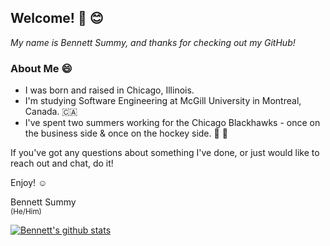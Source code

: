 ## Welcome! :wave: :blush:

*My name is Bennett Summy, and thanks for checking out my GitHub!*

### About Me :smile:
 * I was born and raised in Chicago, Illinois. 
 * I'm studying Software Engineering at McGill University in Montreal, Canada. :canada:
 * I've spent two summers working for the Chicago Blackhawks - once on the business side & once on the hockey side. :ice_hockey: :goal_net:

If you've got any questions about something I've done, or just would like to reach out and chat, do it!

Enjoy! :relaxed:

Bennett Summy <br/>
<sup> (He/Him) </sup>

[![Bennett's github stats](https://github-readme-stats.vercel.app/api?username=bsummy&count_private=true&show_icons=true&theme=radical&hide_rank=True )](https://github.com/anuraghazra/github-readme-stats)


